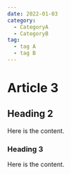 ```yaml
---
date: 2022-01-03
category:
  - CategoryA
  - CategoryB
tag:
  - tag A
  - tag B
---
```


# Article 3

## Heading 2

Here is the content.

### Heading 3

Here is the content.
